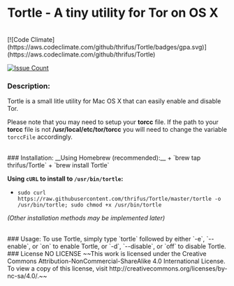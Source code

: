 # Tortle - A tiny utility for Tor on OS X

<br />
[![Code Climate](https://aws.codeclimate.com/github/thrifus/Tortle/badges/gpa.svg)](https://aws.codeclimate.com/github/thrifus/Tortle)

[![Issue Count](https://aws.codeclimate.com/github/thrifus/Tortle/badges/issue_count.svg)](https://aws.codeclimate.com/github/thrifus/Tortle)

### Description:
Tortle is a small litle utility for Mac OS X that can easily enable and disable Tor.

Please note that you may need to setup your __torcc__ file. If the path to your __torcc__ file is not __/usr/local/etc/tor/torcc__ you will need to change the variable `torccFile` accordingly.

<br />
### Installation:
__Using Homebrew (recommended):__
+ `brew tap thrifus/Tortle`
+ `brew install Tortle`

__Using `cURL` to install to `/usr/bin/tortle`:__
+ `sudo curl https://raw.githubusercontent.com/thrifus/Tortle/master/tortle -o /usr/bin/tortle; sudo chmod +x /usr/bin/tortle`

_(Other installation methods may be implemented later)_

<br />
### Usage:
To use Tortle, simply type `tortle` followed by either `-e`, `--enable`, or `on` to enable Tortle, or `-d`, `--disable`, or `off` to disable Tortle.

<br />
### License
NO LICENSE
~~This work is licensed under the Creative Commons Attribution-NonCommercial-ShareAlike 4.0 International License. To view a copy of this license, visit http://creativecommons.org/licenses/by-nc-sa/4.0/.~~
